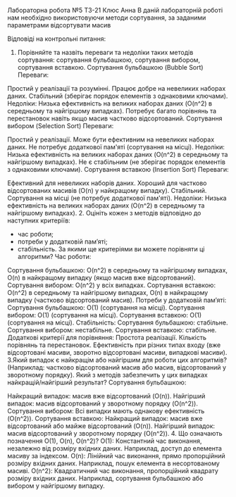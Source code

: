 Лабораторна робота №5
ТЗ-21 Клюс Анна
В даній лабораторній роботі нам необхідно використовуючи методи сортування, за заданими параметрами відсортувати масив

Відповіді на контрольні питання:
1. Порівняйте та назвіть переваги та недоліки таких методів сортування: сортування бульбашкою, сортування вибором, сортування вставкою.
Сортування бульбашкою (Bubble Sort) Переваги:

Простий у реалізації та розумінні.
Працює добре на невеликих наборах даних.
Стабільний (зберігає порядок елементів з однаковими ключами). Недоліки:
Низька ефективність на великих наборах даних (O(n^2) в середньому та найгіршому випадках).
Потребує багато порівнянь та перестановок навіть якщо масив частково відсортований.
Сортування вибором (Selection Sort) Переваги:

Простий у реалізації.
Може бути ефективним на невеликих наборах даних.
Не потребує додаткової пам'яті (сортування на місці). Недоліки:
Низька ефективність на великих наборах даних (O(n^2) в середньому та найгіршому випадках).
Не є стабільним (не зберігає порядок елементів з однаковими ключами).
Сортування вставкою (Insertion Sort) Переваги:

Ефективний для невеликих наборів даних.
Хороший для частково відсортованих масивів (O(n) у найкращому випадку).
Стабільний.
Cортування на місці (не потребує додаткової пам'яті). Недоліки:
Низька ефективність на великих наборах даних (O(n^2) в середньому та найгіршому випадках).
2. Оцініть кожен з методів відповідно до наступних критеріїв:
- час роботи;
- потреби у додатковій пам’яті;
- стабільність.
За якими ще критеріями ви можете порівняти ці алгоритми?
Час роботи:

Сортування бульбашкою: O(n^2) в середньому та найгіршому випадках, O(n) в найкращому випадку (якщо масив вже відсортований).
Сортування вибором: O(n^2) у всіх випадках.
Сортування вставкою: O(n^2) в середньому та найгіршому випадках, O(n) в найкращому випадку (частково відсортований масив). Потреби у додатковій пам’яті:
Сортування бульбашкою: O(1) (сортування на місці).
Сортування вибором: O(1) (сортування на місці).
Сортування вставкою: O(1) (сортування на місці). Стабільність:
Сортування бульбашкою: стабільне.
Сортування вибором: нестабільне.
Сортування вставкою: стабільне. Додаткові критерії для порівняння:
Простота реалізації.
Кількість порівнянь та перестановок.
Ефективність при різних типах входу (вже відсортовані масиви, зворотно відсортовані масиви, випадкові масиви).
3.Який випадок є найкращім або найгіршим для роботи цих алгоритмів? (Наприклад: частково відсортований масив або масив, відсортований у зворотному порядку).
Який з методів забезпечить у цих випадках найкращій/найгірший результат?
Сортування бульбашкою:

Найкращий випадок: масив вже відсортований (O(n)).
Найгірший випадок: масив відсортований у зворотному порядку (O(n^2)). Сортування вибором:
Всі випадки мають однакову ефективність (O(n^2)). Сортування вставкою:
Найкращий випадок: масив вже відсортований або майже відсортований (O(n)).
Найгірший випадок: масив відсортований у зворотному порядку (O(n^2)).
4. Що означають позначення O(1), O(n), O(n^2)?
O(1): Константний час виконання, незалежно від розміру вхідних даних. Наприклад, доступ до елемента масиву за індексом. O(n): Лінійний час виконання, прямо пропорційний розміру вхідних даних. Наприклад, пошук елемента в несортованому масиві. O(n^2): Квадратичний час виконання, пропорційний квадрату розміру вхідних даних. Наприклад, сортування бульбашкою або вибором у найгіршому випадку.